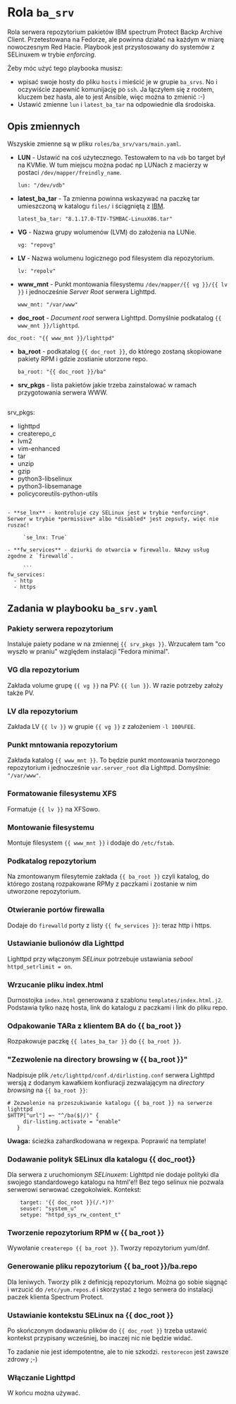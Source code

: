 # Rola `ba_srv`

Rola serwera repozytorium pakietów IBM spectrum Protect Backp Archive Client.
Przetestowana na Fedorze, ale powinna działać na każdym w miarę nowoczesnym Red Hacie.
Playbook jest przystosowany do systemów z SELinuxem w trybie *enforcing*.

Żeby móc użyć tego playbooka musisz:

- wpisać swoje hosty do pliku `hosts` i mieścić je w grupie `ba_srvs`. No i oczywiście zapewnić komunijację po `ssh`. Ja łączyłem się z rootem, kluczem  bez hasła, ale to jest Ansible, więc można to zmienić :-) 
- Ustawić zmienne `lun` i `latest_ba_tar` na odpowiednie dla środoiska.

## Opis zmiennych

Wszyskie zmienne są w pliku `roles/ba_srv/vars/main.yaml`.

 - **LUN** - Ustawić na coś użytecznego. Testowałem to na `vdb`  bo target był na KVMie. W tum miejscu można podać np LUNach z macierzy w postaci `/dev/mapper/freindly_name`.

     `lun: "/dev/vdb"` 
- **latest_ba_tar** - Ta zmienna powinna wskazywać na paczkę tar umieszczoną w katalogu `files/` i ściągniętą z [IBM](http://ftp.software.ibm.com/storage/tivoli-storage-management/maintenance/client/).

     `latest_ba_tar: "8.1.17.0-TIV-TSMBAC-LinuxX86.tar"`

- **VG** - Nazwa grupy wolumenów (LVM) do założenia na LUNie.

     `vg: "repovg"`

- **LV** - Nazwa wolumenu logicznego pod filesystem dla repozytorium.

     `lv: "repolv"`

- **www_mnt** - Punkt montowania filesystemu `/dev/mapper/{{ vg }}/{{ lv }}` i jednocześnie *Server Root* serwera Lighttpd.

     `www_mnt: "/var/www"`

- **doc_root** - *Document root* serwera Lighttpd. Domyślnie podkatalog `{{ www_mnt }}/lighttpd`.

`doc_root: "{{ www_mnt }}/lighttpd"`

- **ba_root** - podkatalog `{{ doc_root }}`, do którego zostaną skopiowane pakiety RPM i gdzie zostianie utorzone repo.

     `ba_root: "{{ doc_root }}/ba"`

- **srv_pkgs** - lista pakietów jakie trzeba zainstalować w ramach przygotowania serwera WWW.

     ```
srv_pkgs:
  - lighttpd
  - createrepo_c
  - lvm2
  - vim-enhanced
  - tar
  - unzip
  - gzip
  - python3-libselinux
  - python3-libsemanage
  - policycoreutils-python-utils
```

- **se_lnx** - kontroluje czy SELinux jest w trybie *enforcing*. Serwer w trybie *permissive* albo *disabled* jest zepsuty, więc nie ruszać!

     `se_lnx: True`

- **fw_services** - dziurki do otwarcia w firewallu. NAzwy usług zgodne z `firewalld`.

     ```
fw_services:
  - http
  - https
```

## Zadania w playbooku `ba_srv.yaml`

### Pakiety serwera repozytorium

Instaluje paiety podane w na zmiennej `{{ srv_pkgs }}`. Wrzucałem tam "co wyszło w praniu" względem instalacji "Fedora minimal".

### VG dla repozytorium

Zakłada volume grupę `{{ vg }}` na PV: `{{ lun }}`. W razie potrzeby założy także PV.

### LV dla repozytorium

Zakłada LV `{{ lv }}` w grupie `{{ vg }}` z założeniem `-l 100%FEE`.

### Punkt mntowania repozytorium

Zakłada katalog `{{ www_mnt }}`. To będzie punkt montowania tworzonego repozytorium i jednocześnie `var.server_root` dla Lighttpd. Domyślnie: `"/var/www"`.

### Formatowanie filesystemu XFS

Formatuje `{{ lv }}` na XFSowo.

### Montowanie filesystemu

Montuje filesystem `{{ www_mnt }}` i dodaje do `/etc/fstab`.

### Podkatalog repozytorium

Na zmontowanym filesytemie zakłada `{{ ba_root }}` czyli katalog, do którego zostaną rozpakowane RPMy z paczkami i zostanie w nim utworzone repozytorium.

### Otwieranie portów firewalla

Dodaje do `firewalld` porty z listy `{{ fw_services }}`: teraz http i https.

### Ustawianie bulionów dla Lighttpd

Lighttpd przy włączonym *SELinux* potrzebuje ustawiania *sebool* `httpd_setrlimit = on`.

### Wrzucanie pliku index.html

Durnostojka `index.html` generowana z szablonu `templates/index.html.j2`. Podstawia tylko nazę hosta, link do katalogu z paczkami i link do pliku repo.

### Odpakowanie TARa z klientem BA do {{ ba_root }}

Rozpakowuje paczkę `{{ lates_ba_tar }}` do `{{ ba_root }}`. 

### "Zezwolenie na directory browsing w {{ ba_root }}"

Nadpisuje plik `/etc/lighttpd/conf.d/dirlisting.conf` serwera Lighttpd wersją z dodanym kawałkiem konfiuracji zezwalającym na *directory browsing* na `{{ ba_root }}`:

```
# Zezwolenie na przeszukiwanie katalogu {{ ba_root }} na serwerze lighttpd
$HTTP["url"] =~ "^/ba($|/)" {
     dir-listing.activate = "enable" 
   }
```

**Uwaga:** ścieżka zahardkodowana w regexpa. Poprawić na template!

### Dodawanie polityk SELinux dla katalogu {{ doc_root}}

Dla serwera z uruchomionym *SELinuxem*: Lighttpd nie dodaje polityki dla swojego standardowego katalogu na html'e!! Bez tego selinux nie pozwala serwerowi serwować czegokolwiek. Kontekst:

```
	target: '{{ doc_root }}(/.*)?'
    seuser: "system_u"
    setype: "httpd_sys_rw_content_t"
```

### Tworzenie repozytorium RPM w {{ ba_root }}

Wywołanie `createrepo {{ ba_root }}`. Tworzy repozytorium yum/dnf. 

### Generowanie pliku repozytorium {{ ba_root }}/ba.repo

Dla leniwych. Tworzy plik z definicją repozytorium. Można go sobie siągnąć i wrzucić do `/etc/yum.repos.d` i skorzystać z tego serwera do instalacji paczek klienta Spectrum Protect.

### Ustawianie kontekstu SELinux na {{ doc_root }}

Po skończonym dodawaniu plików do `{{ doc_root }}` trzeba ustawić kontekst przypisany wcześniej, bo inaczej nic nie będzie widać. 

To zadanie nie jest idempotentne, ale to nie szkodzi. `restorecon` jest zawsze zdrowy ;-)

### Włączanie Lighttpd

W końcu można używać.